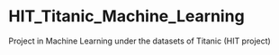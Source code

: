 # HIT_Titanic_Machine_Learning
Project in Machine Learning under the datasets of Titanic (HIT project)
